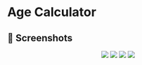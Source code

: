 # Age Calculator
## 📸 Screenshots
<p align="center">
  <img src="https://github.com/Farea-Al-Dhelaa/Age-Calculator/blob/main/assets/images/screenshot/1.jpg">
  <img src="https://github.com/Farea-Al-Dhelaa/Age-Calculator/blob/main/assets/images/screenshot/2.jpg">
  <img src="https://github.com/Farea-Al-Dhelaa/Age-Calculator/blob/main/assets/images/screenshot/3.jpg">
  <img src="https://github.com/Farea-Al-Dhelaa/Age-Calculator/blob/main/assets/images/screenshot/4.jpg">

</p>

